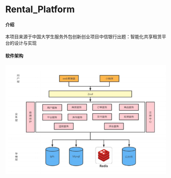 # Rental_Platform

#### 介绍
本项目来源于中国大学生服务外包创新创业项目中信银行出题：智能化共享租赁平台的设计与实现

#### 软件架构
![系统架构图](%E7%B3%BB%E7%BB%9F%E6%9E%B6%E6%9E%84%E5%9B%BE.png)


